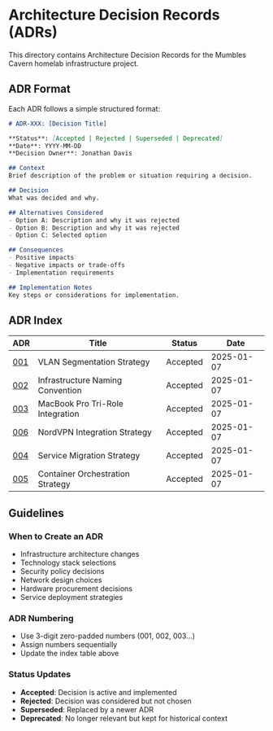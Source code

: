 # Architecture Decision Records (ADRs)

This directory contains Architecture Decision Records for the Mumbles Cavern homelab infrastructure project.

## ADR Format

Each ADR follows a simple structured format:

```markdown
# ADR-XXX: [Decision Title]

**Status**: [Accepted | Rejected | Superseded | Deprecated]  
**Date**: YYYY-MM-DD  
**Decision Owner**: Jonathan Davis

## Context
Brief description of the problem or situation requiring a decision.

## Decision
What was decided and why.

## Alternatives Considered
- Option A: Description and why it was rejected
- Option B: Description and why it was rejected
- Option C: Selected option

## Consequences
- Positive impacts
- Negative impacts or trade-offs
- Implementation requirements

## Implementation Notes
Key steps or considerations for implementation.
```

## ADR Index

| ADR | Title | Status | Date |
|-----|-------|---------|------|
| [001](001-vlan-segmentation-strategy.md) | VLAN Segmentation Strategy | Accepted | 2025-01-07 |
| [002](002-naming-convention-standard.md) | Infrastructure Naming Convention | Accepted | 2025-01-07 |
| [003](003-macbook-pro-integration.md) | MacBook Pro Tri-Role Integration | Accepted | 2025-01-07 |
| [006](006-vpn-integration-strategy.md) | NordVPN Integration Strategy | Accepted | 2025-01-07 |
| [004](004-migration-strategy.md) | Service Migration Strategy | Accepted | 2025-01-07 |
| [005](005-service-architecture.md) | Container Orchestration Strategy | Accepted | 2025-01-07 |

## Guidelines

### When to Create an ADR
- Infrastructure architecture changes
- Technology stack selections
- Security policy decisions
- Network design choices
- Hardware procurement decisions
- Service deployment strategies

### ADR Numbering
- Use 3-digit zero-padded numbers (001, 002, 003...)
- Assign numbers sequentially
- Update the index table above

### Status Updates
- **Accepted**: Decision is active and implemented
- **Rejected**: Decision was considered but not chosen
- **Superseded**: Replaced by a newer ADR
- **Deprecated**: No longer relevant but kept for historical context